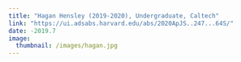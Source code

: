 ```yaml
---
title: "Hagan Hensley (2019-2020), Undergraduate, Caltech"
link: "https://ui.adsabs.harvard.edu/abs/2020ApJS..247...64S/"
date: -2019.7
image: 
  thumbnail: /images/hagan.jpg
---
```


